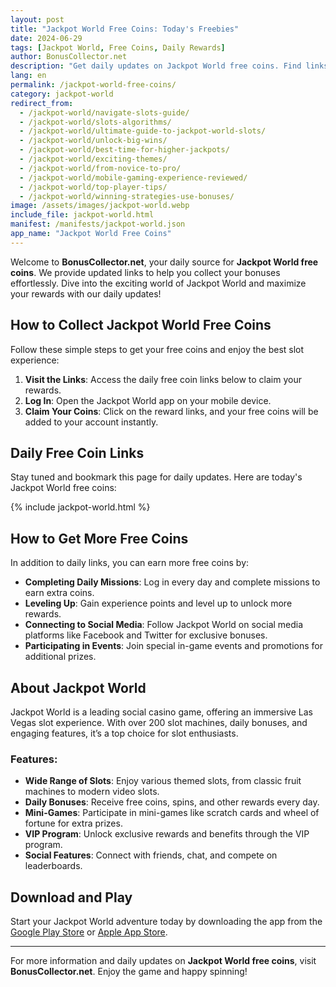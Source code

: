 ```yaml
---
layout: post
title: "Jackpot World Free Coins: Today's Freebies"
date: 2024-06-29
tags: [Jackpot World, Free Coins, Daily Rewards]
author: BonusCollector.net
description: "Get daily updates on Jackpot World free coins. Find links to collect your rewards and maximize your Jackpot World experience."
lang: en
permalink: /jackpot-world-free-coins/
category: jackpot-world
redirect_from:
  - /jackpot-world/navigate-slots-guide/
  - /jackpot-world/slots-algorithms/
  - /jackpot-world/ultimate-guide-to-jackpot-world-slots/
  - /jackpot-world/unlock-big-wins/
  - /jackpot-world/best-time-for-higher-jackpots/
  - /jackpot-world/exciting-themes/
  - /jackpot-world/from-novice-to-pro/
  - /jackpot-world/mobile-gaming-experience-reviewed/
  - /jackpot-world/top-player-tips/
  - /jackpot-world/winning-strategies-use-bonuses/
image: /assets/images/jackpot-world.webp
include_file: jackpot-world.html
manifest: /manifests/jackpot-world.json
app_name: "Jackpot World Free Coins"
---
```


Welcome to **BonusCollector.net**, your daily source for **Jackpot World free coins**. We provide updated links to help you collect your bonuses effortlessly. Dive into the exciting world of Jackpot World and maximize your rewards with our daily updates!

## How to Collect Jackpot World Free Coins

Follow these simple steps to get your free coins and enjoy the best slot experience:

1. **Visit the Links**: Access the daily free coin links below to claim your rewards.
2. **Log In**: Open the Jackpot World app on your mobile device.
3. **Claim Your Coins**: Click on the reward links, and your free coins will be added to your account instantly.

## Daily Free Coin Links

Stay tuned and bookmark this page for daily updates. Here are today's Jackpot World free coins:

{% include jackpot-world.html %}

## How to Get More Free Coins

In addition to daily links, you can earn more free coins by:

- **Completing Daily Missions**: Log in every day and complete missions to earn extra coins.
- **Leveling Up**: Gain experience points and level up to unlock more rewards.
- **Connecting to Social Media**: Follow Jackpot World on social media platforms like Facebook and Twitter for exclusive bonuses.
- **Participating in Events**: Join special in-game events and promotions for additional prizes.

## About Jackpot World

Jackpot World is a leading social casino game, offering an immersive Las Vegas slot experience. With over 200 slot machines, daily bonuses, and engaging features, it’s a top choice for slot enthusiasts.

### Features:
- **Wide Range of Slots**: Enjoy various themed slots, from classic fruit machines to modern video slots.
- **Daily Bonuses**: Receive free coins, spins, and other rewards every day.
- **Mini-Games**: Participate in mini-games like scratch cards and wheel of fortune for extra prizes.
- **VIP Program**: Unlock exclusive rewards and benefits through the VIP program.
- **Social Features**: Connect with friends, chat, and compete on leaderboards.

## Download and Play

Start your Jackpot World adventure today by downloading the app from the [Google Play Store](https://play.google.com) or [Apple App Store](https://apps.apple.com).

---

For more information and daily updates on **Jackpot World free coins**, visit **BonusCollector.net**. Enjoy the game and happy spinning!